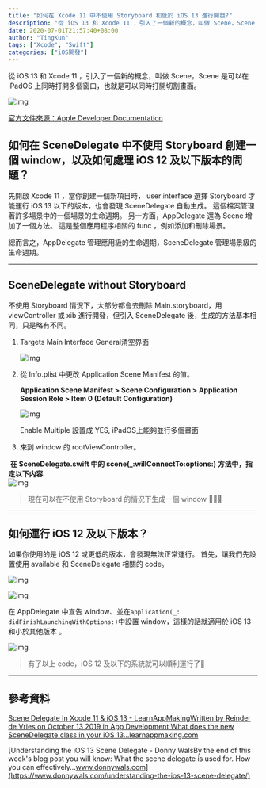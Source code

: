 ```yaml
---
title: "如何在 Xcode 11 中不使用 Storyboard 和低於 iOS 13 進行開發?"
description: "從 iOS 13 和 Xcode 11 ，引入了一個新的概念，叫做 Scene，Scene 是可以在 iPadOS 上同時打開多個窗口，也就是可以同時打開切割畫面"
date: 2020-07-01T21:57:40+08:00
author: "TingKun"
tags: ["Xcode", "Swift"]
categories: ["iOS開發"]
---
```


<!--more-->

從 iOS 13 和 Xcode 11 ，引入了一個新的概念，叫做 Scene，Scene 是可以在 iPadOS 上同時打開多個窗口，也就是可以同時打開切割畫面。



![img](https://miro.medium.com/max/2273/1*9DVSzbrI4ZvsdDf3PwocOQ.png)

[官方文件來源：Apple Developer Documentation](https://developer.apple.com/documentation/uikit/app_and_environment/scenes)

## 如何在 SceneDelegate 中不使用 Storyboard 創建一個 window，以及如何處理 iOS 12 及以下版本的問題？

先開啟 Xcode 11 ，當你創建一個新項目時， user interface 選擇 Storyboard 才能運行 iOS 13 以下的版本，也會發現 SceneDelegate 自動生成。
這個檔案管理著許多場景中的一個場景的生命週期。
另一方面，AppDelegate 還為 Scene 增加了一個方法。
這是整個應用程序相關的 func ，例如添加和刪除場景。

總而言之，AppDelegate 管理應用級的生命週期，SceneDelegate 管理場景級的生命週期。

------

## SceneDelegate without Storyboard

不使用 Storyboard 情況下，大部分都會去刪除 Main.storyboard，用 viewController 或 xib 進行開發，但引入 SceneDelegate 後，生成的方法基本相同，只是略有不同。


1. Targets Main Interface General清空界面

    ![img](https://miro.medium.com/max/1462/1*vJ2DTPNDIapD2WFpLq3LUQ.png)

    

2. 從 Info.plist 中更改 Application Scene Manifest 的值。 
   
    **Application Scene Manifest > Scene Configuration > Application Session Role > Item 0 (Default Configuration)**

    ![img](https://miro.medium.com/max/1995/1*SypC8lxwODq-uZrB7hsCwQ.png)

    Enable Multiple 設置成 YES, iPadOS上能夠並行多個畫面

   

3. 來到 window 的 rootViewController。 
   

​	**在 SceneDelegate.swift 中的 scene(_:willConnectTo:options:) 方法中，指定以下内容**
​    
![img](https://miro.medium.com/max/2311/1*fmNYcMFnPDIikikDR0Bobw.png)
​    
> 現在可以在不使用 Storyboard 的情況下生成一個 window 👏👏👏

------

## 如何運行 iOS 12 及以下版本？

如果你使用的是 iOS 12 或更低的版本，會發現無法正常運行。
首先，讓我們先設置使用 available 和 SceneDelegate 相關的 code。

![img](https://miro.medium.com/max/2727/1*HCaWEPkOIF_VMvhJ-U7haw.png)


![img](https://miro.medium.com/max/1735/1*vfzJ5eN9P3HyeKdvw3vzhw.png)

在 AppDelegate 中宣告 window、並在`application(_: didFinishLaunchingWithOptions:)`中設置 window，這樣的話就適用於 iOS 13 和小於其他版本 。

![img](https://miro.medium.com/max/2451/1*aZpYiCqW9QO5lyD4yhgpfw.png)

> 有了以上 code，iOS 12 及以下的系統就可以順利運行了👏
>



------



## 參考資料

[Scene Delegate In Xcode 11 & iOS 13 - LearnAppMakingWritten by Reinder de Vries on October 13 2019 in App Development What does the new SceneDelegate class in your iOS 13…learnappmaking.com](https://learnappmaking.com/scene-delegate-app-delegate-xcode-11-ios-13/)

[Understanding the iOS 13 Scene Delegate - Donny WalsBy the end of this week's blog post you will know: What the scene delegate is used for. How you can effectively…www.donnywals.com](https://www.donnywals.com/understanding-the-ios-13-scene-delegate/)
